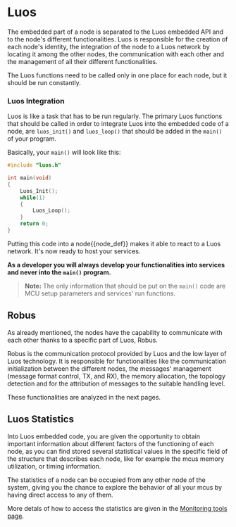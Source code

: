 # Luos

The embedded part of a node is separated to the Luos embedded API and to the node's different functionalities. Luos is responsible for the creation of each node's identity, the integration of the node to a Luos network by locating it among the other nodes, the communication with each other and the management of all their different functionalities.

The Luos functions need to be called only in one place for each node, but it should be run constantly.

### Luos Integration

Luos is like a task that has to be run regularly. The primary Luos functions that should be called in order to integrate Luos into the embedded code of a node, are `luos_init()` and `luos_loop()` that should be added in the `main()` of your program.<br/>

Basically, your `main()` will look like this:

```C
#include "luos.h"

int main(void)
{
    Luos_Init();
    while(1)
    {
        Luos_Loop();
    }
    return 0;
}
```

Putting this code into a <span className="cust_tooltip">node<span className="cust_tooltiptext">{{node_def}}</span></span> makes it able to react to a Luos network. It's now ready to host your services.

**As a developer you will always develop your functionalities into services and never into the `main()` program.**

> **Note:** The only information that should be put on the `main()` code are MCU setup parameters and services' run functions.

## Robus

As already mentioned, the nodes have the capability to communicate with each other thanks to a specific part of Luos, Robus.

Robus is the communication protocol provided by Luos and the low layer of Luos technology. It is responsible for functionalities like the communication initialization between the different nodes, the messages' management (message format control, TX, and RX), the memory allocation, the topology detection and for the attribution of messages to the suitable handling level.

These functionalities are analyzed in the next pages.

## Luos Statistics

Into Luos embedded code, you are given the opportunity to obtain important information about different factors of the functioning of each node, as you can find stored several statistical values in the specific field of the structure that describes each node, like for example the mcus memory utilization, or timing information.

The statistics of a node can be occupied from any other node of the system, giving you the chance to explore the behavior of all your mcus by having direct access to any of them.

More detals of how to access the statistics are given in the [Monitoring tools page](/tools/monitoring.md).
